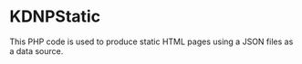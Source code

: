 # KDNPStatic
This PHP code is used to produce static HTML pages using a JSON files as a data source.

